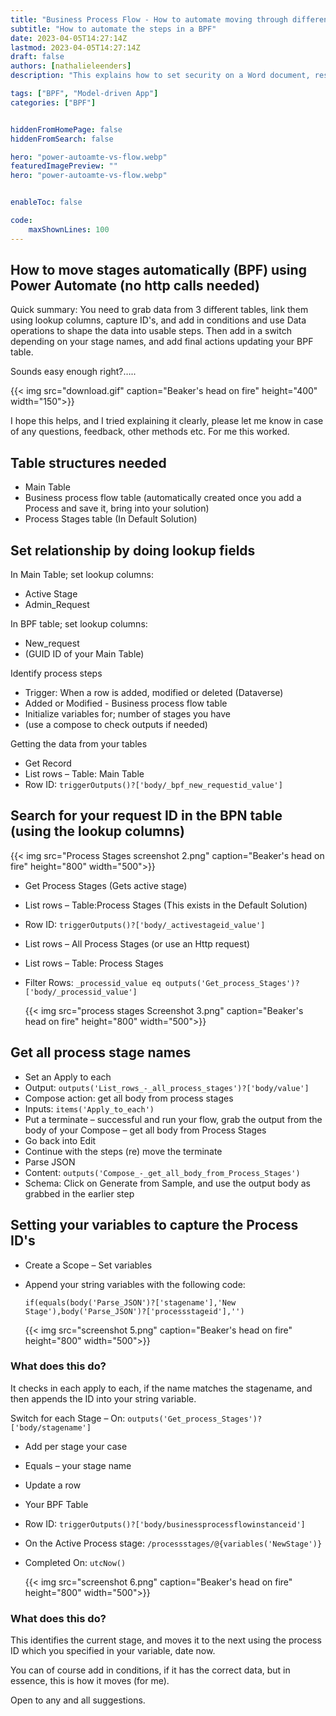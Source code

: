```yaml
---
title: "Business Process Flow - How to automate moving through different stages"
subtitle: "How to automate the steps in a BPF"
date: 2023-04-05T14:27:14Z
lastmod: 2023-04-05T14:27:14Z
draft: false
authors: [nathalieleenders]
description: "This explains how to set security on a Word document, restrict the editing, but allow forms to be filled out, and certain sections to be edited. For example, to add in attachments or images."

tags: ["BPF", "Model-driven App"]
categories: ["BPF"]


hiddenFromHomePage: false
hiddenFromSearch: false

hero: "power-autoamte-vs-flow.webp"
featuredImagePreview: ""
hero: "power-autoamte-vs-flow.webp"


enableToc: false

code:
    maxShownLines: 100
---
```


## How to move stages automatically (BPF) using Power Automate (no http calls needed)

Quick summary: You need to grab data from 3 different tables, link them using lookup columns, capture ID's, and add in conditions and use Data operations to shape the data into usable steps. Then add in a switch depending on your stage names, and add final actions updating your BPF table.

Sounds easy enough right?…..

{{< img src="download.gif" caption="Beaker's head on fire" height="400" width="150">}}

I hope this helps, and I tried explaining it clearly, please let me know in case of any questions, feedback, other methods etc. For me this worked.

## Table structures needed

- Main Table
- Business process flow table (automatically created once you add a Process and save it, bring into your solution)
- Process Stages table (In Default Solution)

## Set relationship by doing lookup fields

In Main Table; set lookup columns:

- Active Stage
- Admin_Request

In BPF table; set lookup columns:

- New_request
- (GUID ID of your Main Table)

Identify process steps

- Trigger: When a row is added, modified or deleted (Dataverse)
- Added or Modified -  Business process flow table
- Initialize variables for; number of stages you have
- (use a compose to check outputs if needed)

Getting the data from your tables

- Get Record
- List rows – Table: Main Table
- Row ID: `triggerOutputs()?['body/_bpf_new_requestid_value']`

## Search for your request ID in the BPN table (using the lookup columns)

{{< img src="Process Stages screenshot 2.png" caption="Beaker's head on fire" height="800" width="500">}}

- Get Process Stages (Gets active stage)
- List rows – Table:Process Stages (This exists in the Default Solution)
- Row ID: `triggerOutputs()?['body/_activestageid_value']`
- List rows – All Process Stages (or use an Http request)
- List rows – Table: Process Stages
- Filter Rows: `_processid_value eq outputs('Get_process_Stages')?['body/_processid_value']`

  {{< img src="process stages Screenshot 3.png" caption="Beaker's head on fire" height="800" width="500">}}

## Get all process stage names

- Set an Apply to each
- Output:  `outputs('List_rows_-_all_process_stages')?['body/value']`
- Compose action: get all body from process stages
- Inputs: `items('Apply_to_each')`
- Put a terminate – successful and run your flow, grab the output from the body of your Compose – get all body from Process Stages
- Go back into Edit
- Continue with the steps (re) move the terminate
- Parse JSON
- Content: `outputs('Compose_-_get_all_body_from_Process_Stages')`
- Schema: Click on Generate from Sample, and use the output body as grabbed in the earlier step

## Setting your variables to capture the Process ID's

- Create a Scope – Set variables
- Append your string variables with the following code:

  ```PowerFx
  if(equals(body('Parse_JSON')?['stagename'],'New Stage'),body('Parse_JSON')?['processstageid'],'')
  ```

  {{< img src="screenshot 5.png" caption="Beaker's head on fire" height="800" width="500">}}

### What does this do?

It checks in each apply to each, if the name matches the stagename, and then appends the ID into your string variable.

Switch for each Stage – On: `outputs('Get_process_Stages')?['body/stagename']`

- Add per stage your case
- Equals – your stage name
- Update a row
- Your BPF Table
- Row ID: `triggerOutputs()?['body/businessprocessflowinstanceid']`
- On the Active Process stage: `/processstages/@{variables('NewStage')}`
- Completed On: `utcNow()`

  {{< img src="screenshot 6.png" caption="Beaker's head on fire" height="800" width="500">}}


### What does this do?

This identifies the current stage, and moves it to the next using the process ID which you specified in your variable, date now.

You can of course add in conditions, if it has the correct data, but in essence, this is how it moves (for me).

Open to any and all suggestions.